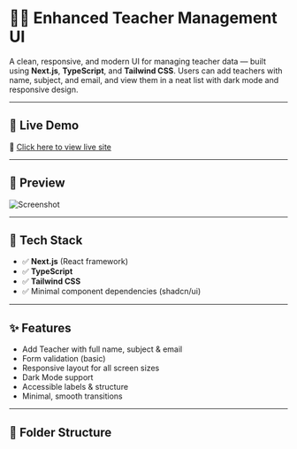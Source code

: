 # 🧑‍🏫 Enhanced Teacher Management UI

A clean, responsive, and modern UI for managing teacher data — built using **Next.js**, **TypeScript**, and **Tailwind CSS**. Users can add teachers with name, subject, and email, and view them in a neat list with dark mode and responsive design.

---

## 🚀 Live Demo

🔗 [Click here to view live site](https://your-vercel-link.vercel.app)

---

## 📸 Preview

![Screenshot](public/screenshot.png)

---

## 🧰 Tech Stack

- ✅ **Next.js** (React framework)
- ✅ **TypeScript**
- ✅ **Tailwind CSS**
- ✅ Minimal component dependencies (shadcn/ui)

---

## ✨ Features

- Add Teacher with full name, subject & email
- Form validation (basic)
- Responsive layout for all screen sizes
- Dark Mode support
- Accessible labels & structure
- Minimal, smooth transitions

---

## 📂 Folder Structure

